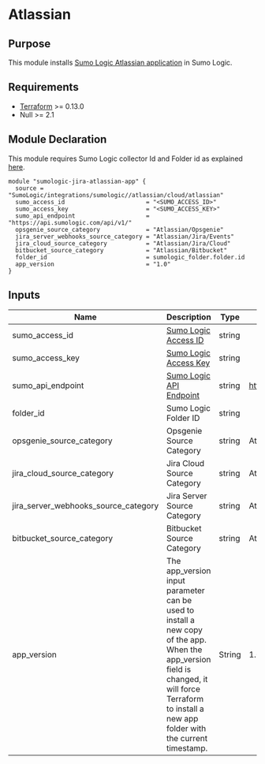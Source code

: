 # Atlassian

## Purpose

This module installs [Sumo Logic Atlassian application](https://help.sumologic.com/07Sumo-Logic-Apps/08App_Development/Atlassian) in Sumo Logic.

## Requirements

* [Terraform](https://www.terraform.io/downloads.html) >= 0.13.0
* Null >= 2.1

## Module Declaration

This module requires Sumo Logic collector Id and Folder id as explained [here](https://github.com/SumoLogic/terraform-sumologic-integrations#prerequisites-for-using-modules).

```shell
module "sumologic-jira-atlassian-app" {
  source = "SumoLogic/integrations/sumologic//atlassian/cloud/atlassian"
  sumo_access_id                       = "<SUMO_ACCESS_ID>"
  sumo_access_key                      = "<SUMO_ACCESS_KEY>"
  sumo_api_endpoint                    = "https://api.sumologic.com/api/v1/"
  opsgenie_source_category             = "Atlassian/Opsgenie"
  jira_server_webhooks_source_category = "Atlassian/Jira/Events"
  jira_cloud_source_category           = "Atlassian/Jira/Cloud"
  bitbucket_source_category            = "Atlassian/Bitbucket"
  folder_id                            = sumologic_folder.folder.id
  app_version                          = "1.0"
}
```

## Inputs

| Name | Description | Type | Default | Required |
|------|-------------|------|---------|:-----:|
|sumo_access_id|[Sumo Logic Access ID](https://help.sumologic.com/Manage/Security/Access-Keys)|string||yes
|sumo_access_key|[Sumo Logic Access Key](https://help.sumologic.com/Manage/Security/Access-Keys)|string||yes
|sumo_api_endpoint|[Sumo Logic API Endpoint](https://help.sumologic.com/APIs/General-API-Information/Sumo-Logic-Endpoints-and-Firewall-Security)|string|https://api.sumologic.com/api/v1/|yes
|folder_id|Sumo Logic Folder ID|string||yes
|opsgenie_source_category|Opsgenie Source Category|string|Atlassian/Opsgenie|yes
|jira_cloud_source_category|Jira Cloud Source Category|string|Atlassian/Jira/Cloud|yes
|jira_server_webhooks_source_category|Jira Server Source Category|string|Atlassian/Jira/Events|yes
|bitbucket_source_category|Bitbucket Source Category|string|Atlassian/Bitbucket|yes
|app_version|The app_version input parameter can be used to install a new copy of the app. When the app_version field is changed, it will force Terraform to install a new app folder with the current timestamp.|String|1.0|no